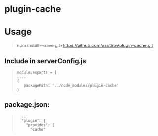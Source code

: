 # plugin-cache

# Usage

> npm install --save git+https://github.com/asotirov/plugin-cache.git

## Include in serverConfig.js

>     module.exports = [
>     ....
>     {
>        packagePath: '../node_modules/plugin-cache'
>     }

## package.json:

>       ..
>       "plugin": {
>         "provides": [
>           "cache"
